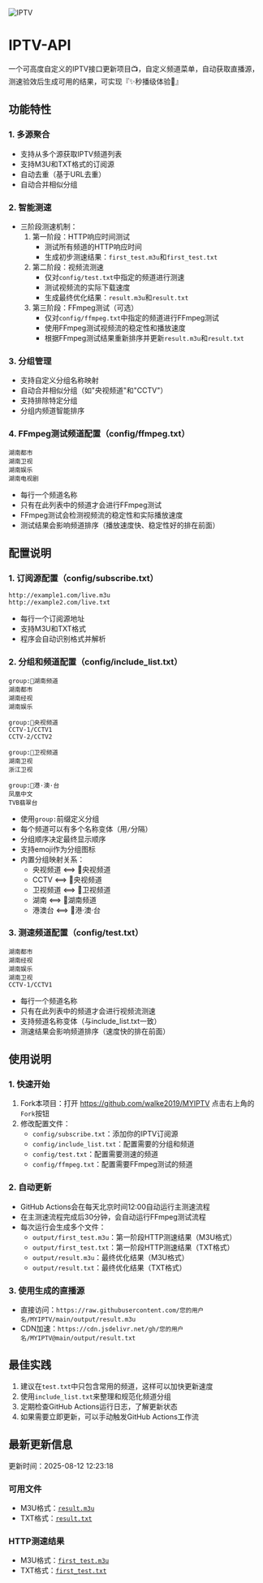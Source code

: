 ![IPTV](https://socialify.git.ci/walke2019/MYIPTV/image?description=1&descriptionEditable=IPTV%20%E7%9B%B4%E6%92%AD%E6%BA%90&forks=1&language=1&name=1&owner=1&pattern=Circuit%20Board&stargazers=1&theme=Auto)

# IPTV-API

一个可高度自定义的IPTV接口更新项目📺，自定义频道菜单，自动获取直播源，测速验效后生成可用的结果，可实现『✨秒播级体验🚀』

## 功能特性

### 1. 多源聚合
- 支持从多个源获取IPTV频道列表
- 支持M3U和TXT格式的订阅源
- 自动去重（基于URL去重）
- 自动合并相似分组

### 2. 智能测速
- 三阶段测速机制：
  1. 第一阶段：HTTP响应时间测试
     - 测试所有频道的HTTP响应时间
     - 生成初步测速结果：`first_test.m3u`和`first_test.txt`
  2. 第二阶段：视频流测速
     - 仅对`config/test.txt`中指定的频道进行测速
     - 测试视频流的实际下载速度
     - 生成最终优化结果：`result.m3u`和`result.txt`
  3. 第三阶段：FFmpeg测试（可选）
     - 仅对`config/ffmpeg.txt`中指定的频道进行FFmpeg测试
     - 使用FFmpeg测试视频流的稳定性和播放速度
     - 根据FFmpeg测试结果重新排序并更新`result.m3u`和`result.txt`

### 3. 分组管理
- 支持自定义分组名称映射
- 自动合并相似分组（如"央视频道"和"CCTV"）
- 支持排除特定分组
- 分组内频道智能排序

### 4. FFmpeg测试频道配置（config/ffmpeg.txt）
```
湖南都市
湖南卫视
湖南娱乐
湖南电视剧
```
- 每行一个频道名称
- 只有在此列表中的频道才会进行FFmpeg测试
- FFmpeg测试会检测视频流的稳定性和实际播放速度
- 测试结果会影响频道排序（播放速度快、稳定性好的排在前面）

## 配置说明

### 1. 订阅源配置（config/subscribe.txt）
```
http://example1.com/live.m3u
http://example2.com/live.txt
```
- 每行一个订阅源地址
- 支持M3U和TXT格式
- 程序会自动识别格式并解析

### 2. 分组和频道配置（config/include_list.txt）
```
group:🍄湖南频道
湖南都市
湖南经视
湖南娱乐

group:🍓央视频道
CCTV-1/CCTV1
CCTV-2/CCTV2

group:🐧卫视频道
湖南卫视
浙江卫视

group:🦄️港·澳·台
凤凰中文
TVB翡翠台
```
- 使用`group:`前缀定义分组
- 每个频道可以有多个名称变体（用`/`分隔）
- 分组顺序决定最终显示顺序
- 支持emoji作为分组图标
- 内置分组映射关系：
  - 央视频道 ⟺ 🍓央视频道
  - CCTV ⟺ 🍓央视频道
  - 卫视频道 ⟺ 🐧卫视频道
  - 湖南 ⟺ 🍄湖南频道
  - 港澳台 ⟺ 🦄️港·澳·台

### 3. 测速频道配置（config/test.txt）
```
湖南都市
湖南经视
湖南娱乐
湖南卫视
CCTV-1/CCTV1
```
- 每行一个频道名称
- 只有在此列表中的频道才会进行视频流测速
- 支持频道名称变体（与include_list.txt一致）
- 测速结果会影响频道排序（速度快的排在前面）

## 使用说明

### 1. 快速开始
1. Fork本项目：打开 https://github.com/walke2019/MYIPTV 点击右上角的`Fork`按钮
2. 修改配置文件：
   - `config/subscribe.txt`：添加你的IPTV订阅源
   - `config/include_list.txt`：配置需要的分组和频道
   - `config/test.txt`：配置需要测速的频道
   - `config/ffmpeg.txt`：配置需要FFmpeg测试的频道

### 2. 自动更新
- GitHub Actions会在每天北京时间12:00自动运行主测速流程
- 在主测速流程完成后30分钟，会自动运行FFmpeg测试流程
- 每次运行会生成多个文件：
  - `output/first_test.m3u`：第一阶段HTTP测速结果（M3U格式）
  - `output/first_test.txt`：第一阶段HTTP测速结果（TXT格式）
  - `output/result.m3u`：最终优化结果（M3U格式）
  - `output/result.txt`：最终优化结果（TXT格式）

### 3. 使用生成的直播源
- 直接访问：`https://raw.githubusercontent.com/您的用户名/MYIPTV/main/output/result.m3u`
- CDN加速：`https://cdn.jsdelivr.net/gh/您的用户名/MYIPTV@main/output/result.txt`

## 最佳实践
1. 建议在`test.txt`中只包含常用的频道，这样可以加快更新速度
2. 使用`include_list.txt`来整理和规范化频道分组
3. 定期检查GitHub Actions运行日志，了解更新状态
4. 如果需要立即更新，可以手动触发GitHub Actions工作流


































































































## 最新更新信息
更新时间：2025-08-12 12:23:18

### 可用文件
- M3U格式：[`result.m3u`](https://raw.githubusercontent.com/walke2019/MYIPTV/main/output/result.m3u)
- TXT格式：[`result.txt`](https://raw.githubusercontent.com/walke2019/MYIPTV/main/output/result.txt)

### HTTP测速结果
- M3U格式：[`first_test.m3u`](https://raw.githubusercontent.com/walke2019/MYIPTV/main/output/first_test.m3u)
- TXT格式：[`first_test.txt`](https://raw.githubusercontent.com/walke2019/MYIPTV/main/output/first_test.txt)
